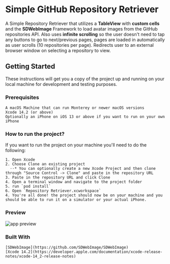 # Simple GitHub Repository Retriever #
A Simple Repository Retriever that utilizes a __TableView__ with __custom cells__ and the __SDWebImage__ Framework to load avatar images from the GitHub repositories API.
Also uses __infinite scrolling__ so the user doesn't need to tap any buttons to go to next/previous pages, pages are loaded in automatically as user scrolls (10 repositories per page).
Redirects user to an external browser window on selecting a repository to view.

## Getting Started ##
These instructions will get you a copy of the project up and running on your local machine for development and testing purposes.

### Prerequisites
```
A macOS Machine that can run Monterey or newer macOS versions
Xcode 14.2 (or above) 
Optionally an iPhone on iOS 13 or above if you want to run on your own iPhone
```
### How to run the project?
If you want to run the project on your machine you'll need to do the following:

```
1. Open Xcode
2. Choose Clone an existing project
  ⋅⋅* You can optionally create a new Xcode Project and then clone through "Source Control -> Clone" and paste in the repository URL
3. Paste in the repository URL and click Clone
4. Open a terminal window and navigate to the project folder
5. run `pod install`
6. Open `Repository Retriever.xcworkspace`
4. You're all done! the project should now be on your machine and you should be able to run it on a simulator or your actual iPhone.
```

### Preview ###
![app preview](RepoRetriever.gif)


### Built With
```
[SDWebImage](https://github.com/SDWebImage/SDWebImage)
[Xcode 14.2](https://developer.apple.com/documentation/xcode-release-notes/xcode-14_2-release-notes)
```
